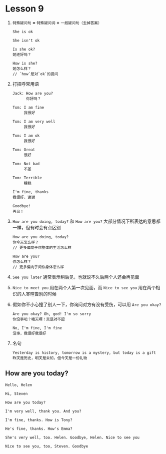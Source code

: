 # Lesson 9

1. `特殊疑问句` **=** `特殊疑问词` **+** `一般疑问句（去掉答案）`

   ```
   She is ok

   She isn't ok

   Is she ok?
   她还好吗？

   How is she?
   她怎么样？
   // `how`是对`ok`的提问
   ```

2. 打招呼常用语

   ```
   Jack: How are you?
         你好吗？

   Tom: I am fine
        我很好

   Tom: I am very well
        我很好

   Tom: I am ok
        我很好

   Tom: Great
        很好

   Tom: Not bad
        不差

   Tom: Terrible
        糟糕
   ```

   ```
   I'm fine, thanks
   我很好，谢谢

   Goodbye!
   再见！
   ```

3. `How are you doing, today?` 和 `How are you?` 大部分情况下所表达的意思都一样，但有时会有点区别

   ```
   How are you doing, today?
   你今天怎么样？
   // 更多偏向于你整体的生活怎么样

   How are you?
   你怎么样？
   // 更多偏向于问你身体怎么样
   ```

4. `See you later` 通常表示稍后见，也就说不久后两个人还会再见面

5. `Nice to meet you` 用在两个人第一次见面，而 `Nice to see you` 用在两个相识的人寒暄告别的时候

6. 假如你不小心撞了别人一下，你询问对方有没有受伤，可以用 `Are you okay?`

   ```
   Are you okay? Oh, god! I'm so sorry
   你没事吧？哦天啊！真是对不起

   No, I'm fine, I'm fine
   没事，我很好我很好
   ```

7. 名句

   ```
   Yesterday is history, tomorrow is a mystery, but today is a gift
   昨天是历史，明天是未知，但今天是一份礼物
   ```

## How are you today?

```
Hello, Helen

Hi, Steven

How are you today?

I'm very well, thank you. And you?

I'm fine, thanks. How is Tony?

He's fine, thanks. How's Emma?

She's very well, too. Helen. Goodbye, Helen. Nice to see you

Nice to see you, too, Steven. Goodbye
```

